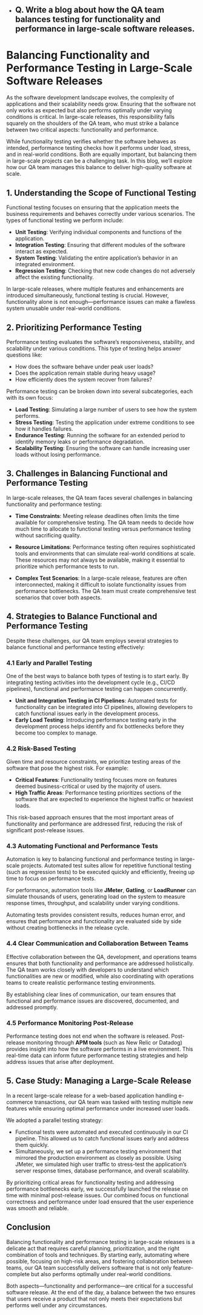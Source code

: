 - ## Q. Write a blog about how the QA team balances testing for functionality and performance in large-scale software releases.

# Balancing Functionality and Performance Testing in Large-Scale Software Releases

As the software development landscape evolves, the complexity of applications and their scalability needs grow. Ensuring that the software not only works as expected but also performs optimally under varying conditions is critical. In large-scale releases, this responsibility falls squarely on the shoulders of the QA team, who must strike a balance between two critical aspects: functionality and performance.

While functionality testing verifies whether the software behaves as intended, performance testing checks how it performs under load, stress, and in real-world conditions. Both are equally important, but balancing them in large-scale projects can be a challenging task. In this blog, we’ll explore how our QA team manages this balance to deliver high-quality software at scale.

## 1. Understanding the Scope of Functional Testing

Functional testing focuses on ensuring that the application meets the business requirements and behaves correctly under various scenarios. The types of functional testing we perform include:

- **Unit Testing**: Verifying individual components and functions of the application.
- **Integration Testing**: Ensuring that different modules of the software interact as expected.
- **System Testing**: Validating the entire application’s behavior in an integrated environment.
- **Regression Testing**: Checking that new code changes do not adversely affect the existing functionality.

In large-scale releases, where multiple features and enhancements are introduced simultaneously, functional testing is crucial. However, functionality alone is not enough—performance issues can make a flawless system unusable under real-world conditions.

## 2. Prioritizing Performance Testing

Performance testing evaluates the software’s responsiveness, stability, and scalability under various conditions. This type of testing helps answer questions like:

- How does the software behave under peak user loads?
- Does the application remain stable during heavy usage?
- How efficiently does the system recover from failures?

Performance testing can be broken down into several subcategories, each with its own focus:

- **Load Testing**: Simulating a large number of users to see how the system performs.
- **Stress Testing**: Testing the application under extreme conditions to see how it handles failures.
- **Endurance Testing**: Running the software for an extended period to identify memory leaks or performance degradation.
- **Scalability Testing**: Ensuring the software can handle increasing user loads without losing performance.

## 3. Challenges in Balancing Functional and Performance Testing

In large-scale releases, the QA team faces several challenges in balancing functionality and performance testing:

- **Time Constraints**: Meeting release deadlines often limits the time available for comprehensive testing. The QA team needs to decide how much time to allocate to functional testing versus performance testing without sacrificing quality.
  
- **Resource Limitations**: Performance testing often requires sophisticated tools and environments that can simulate real-world conditions at scale. These resources may not always be available, making it essential to prioritize which performance tests to run.

- **Complex Test Scenarios**: In a large-scale release, features are often interconnected, making it difficult to isolate functionality issues from performance bottlenecks. The QA team must create comprehensive test scenarios that cover both aspects.

## 4. Strategies to Balance Functional and Performance Testing

Despite these challenges, our QA team employs several strategies to balance functional and performance testing effectively:

### 4.1 Early and Parallel Testing

One of the best ways to balance both types of testing is to start early. By integrating testing activities into the development cycle (e.g., CI/CD pipelines), functional and performance testing can happen concurrently.

- **Unit and Integration Testing in CI Pipelines**: Automated tests for functionality can be integrated into CI pipelines, allowing developers to catch functional issues early in the development process.
- **Early Load Testing**: Introducing performance testing early in the development process helps identify and fix bottlenecks before they become too complex to manage.

### 4.2 Risk-Based Testing

Given time and resource constraints, we prioritize testing areas of the software that pose the highest risk. For example:

- **Critical Features**: Functionality testing focuses more on features deemed business-critical or used by the majority of users.
- **High Traffic Areas**: Performance testing prioritizes sections of the software that are expected to experience the highest traffic or heaviest loads.

This risk-based approach ensures that the most important areas of functionality and performance are addressed first, reducing the risk of significant post-release issues.

### 4.3 Automating Functional and Performance Tests

Automation is key to balancing functional and performance testing in large-scale projects. Automated test suites allow for repetitive functional testing (such as regression tests) to be executed quickly and efficiently, freeing up time to focus on performance tests.

For performance, automation tools like **JMeter**, **Gatling**, or **LoadRunner** can simulate thousands of users, generating load on the system to measure response times, throughput, and scalability under varying conditions.

Automating tests provides consistent results, reduces human error, and ensures that performance and functionality are evaluated side by side without creating bottlenecks in the release cycle.

### 4.4 Clear Communication and Collaboration Between Teams

Effective collaboration between the QA, development, and operations teams ensures that both functionality and performance are addressed holistically. The QA team works closely with developers to understand which functionalities are new or modified, while also coordinating with operations teams to create realistic performance testing environments.

By establishing clear lines of communication, our team ensures that functional and performance issues are discovered, documented, and addressed promptly.

### 4.5 Performance Monitoring Post-Release

Performance testing does not end when the software is released. Post-release monitoring through **APM tools** (such as New Relic or Datadog) provides insight into how the software performs in a live environment. This real-time data can inform future performance testing strategies and help address issues that arise after deployment.

## 5. Case Study: Managing a Large-Scale Release

In a recent large-scale release for a web-based application handling e-commerce transactions, our QA team was tasked with testing multiple new features while ensuring optimal performance under increased user loads.

We adopted a parallel testing strategy: 
- Functional tests were automated and executed continuously in our CI pipeline. This allowed us to catch functional issues early and address them quickly.
- Simultaneously, we set up a performance testing environment that mirrored the production environment as closely as possible. Using JMeter, we simulated high user traffic to stress-test the application’s server response times, database performance, and overall scalability.

By prioritizing critical areas for functionality testing and addressing performance bottlenecks early, we successfully launched the release on time with minimal post-release issues. Our combined focus on functional correctness and performance under load ensured that the user experience was smooth and reliable.

## Conclusion

Balancing functionality and performance testing in large-scale releases is a delicate act that requires careful planning, prioritization, and the right combination of tools and techniques. By starting early, automating where possible, focusing on high-risk areas, and fostering collaboration between teams, our QA team successfully delivers software that is not only feature-complete but also performs optimally under real-world conditions.

Both aspects—functionality and performance—are critical for a successful software release. At the end of the day, a balance between the two ensures that users receive a product that not only meets their expectations but performs well under any circumstances.